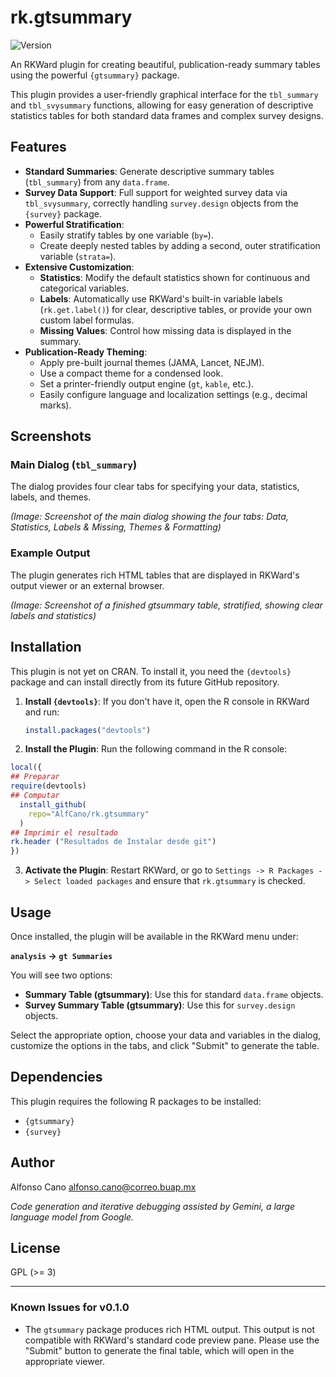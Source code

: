# rk.gtsummary

![Version](https://img.shields.io/badge/Version-0.1.0-blue.svg)

An RKWard plugin for creating beautiful, publication-ready summary tables using the powerful `{gtsummary}` package.

This plugin provides a user-friendly graphical interface for the `tbl_summary` and `tbl_svysummary` functions, allowing for easy generation of descriptive statistics tables for both standard data frames and complex survey designs.

## Features

-   **Standard Summaries**: Generate descriptive summary tables (`tbl_summary`) from any `data.frame`.
-   **Survey Data Support**: Full support for weighted survey data via `tbl_svysummary`, correctly handling `survey.design` objects from the `{survey}` package.
-   **Powerful Stratification**:
    -   Easily stratify tables by one variable (`by=`).
    -   Create deeply nested tables by adding a second, outer stratification variable (`strata=`).
-   **Extensive Customization**:
    -   **Statistics**: Modify the default statistics shown for continuous and categorical variables.
    -   **Labels**: Automatically use RKWard's built-in variable labels (`rk.get.label()`) for clear, descriptive tables, or provide your own custom label formulas.
    -   **Missing Values**: Control how missing data is displayed in the summary.
-   **Publication-Ready Theming**:
    -   Apply pre-built journal themes (JAMA, Lancet, NEJM).
    -   Use a compact theme for a condensed look.
    -   Set a printer-friendly output engine (`gt`, `kable`, etc.).
    -   Easily configure language and localization settings (e.g., decimal marks).

## Screenshots

### Main Dialog (`tbl_summary`)

The dialog provides four clear tabs for specifying your data, statistics, labels, and themes.

*(Image: Screenshot of the main dialog showing the four tabs: Data, Statistics, Labels & Missing, Themes & Formatting)*

### Example Output

The plugin generates rich HTML tables that are displayed in RKWard's output viewer or an external browser.

*(Image: Screenshot of a finished gtsummary table, stratified, showing clear labels and statistics)*

## Installation

This plugin is not yet on CRAN. To install it, you need the `{devtools}` package and can install directly from its future GitHub repository.

1.  **Install `{devtools}`**:
    If you don't have it, open the R console in RKWard and run:
    ```R
    install.packages("devtools")
    ```

2.  **Install the Plugin**:
    Run the following command in the R console:
```R
local({
## Preparar
require(devtools)
## Computar
  install_github(
    repo="AlfCano/rk.gtsummary"
  )
## Imprimir el resultado
rk.header ("Resultados de Instalar desde git")
})
```

3.  **Activate the Plugin**:
    Restart RKWard, or go to `Settings -> R Packages -> Select loaded packages` and ensure that `rk.gtsummary` is checked.

## Usage

Once installed, the plugin will be available in the RKWard menu under:

**`analysis` -> `gt Summaries`**

You will see two options:

-   **Summary Table (gtsummary)**: Use this for standard `data.frame` objects.
-   **Survey Summary Table (gtsummary)**: Use this for `survey.design` objects.

Select the appropriate option, choose your data and variables in the dialog, customize the options in the tabs, and click "Submit" to generate the table.

## Dependencies

This plugin requires the following R packages to be installed:
-   `{gtsummary}`
-   `{survey}`

## Author

Alfonso Cano
<alfonso.cano@correo.buap.mx>

*Code generation and iterative debugging assisted by Gemini, a large language model from Google.*

## License

GPL (>= 3)

---

### Known Issues for v0.1.0

-   The `gtsummary` package produces rich HTML output. This output is not compatible with RKWard's standard code preview pane. Please use the "Submit" button to generate the final table, which will open in the appropriate viewer.
